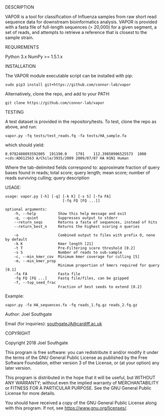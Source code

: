 DESCRIPTION

VAPOR is a tool for classification of Influenza samples from raw short read sequence data for downstream bioinformatics analysis. VAPOR is provided with a fasta file of full-length sequences (> 20,000) for a given segment, a set of reads, and attempts to retrieve a reference that is closest to the sample strain.

REQUIREMENTS

Python 3.x
NumPy >= 1.5.1.x

INSTALLATION

The VAPOR module executable script can be installed with pip:

    sudo pip3 install git+https://github.com/connor-lab/vapor

Alternatively, clone the repo, and add to your PATH:

    git clone https://github.com/connor-lab/vapor

TESTING

A test dataset is provided in the repository/tests. To test, clone the repo as above, and run:

    vapor.py -fq tests/test_reads.fq -fa tests/HA_sample.fa

which should yield:

    0.9782480893592005  191190.0    1701    112.39858906525573  1000    >cds:ADO12563 A/Chile/3935/2009 2009/07/07 HA H1N1 Human

Where the tab-delimited fields correspond to: approximate fraction of query bases found in reads; total score; query length; mean score; number of reads surviving culling; query description

USAGE:

    usage: vapor.py [-h] [-q] [-k K] [-s S] [-fa FA]
                              [-fq FQ [FQ ...]]

    optional arguments:
        -h, --help          Show this help message and exit
        -q, --quiet         Suppresses output to stderr
        --return_seqs       Returns a fasta of sequences, instead of hits       
        --return_best_n     Returns the highest scoring n queries

        -o                  Combined output to files with prefix O, none by default
        -k K                Kmer length [21]
        -t T                Pre-Filtering score threshold [0.2]
        -s S                Number of reads to sub-sample
        -c, --min_kmer_cov  Minimum kmer coverage for culling [5]
        -m, --min_kmer_prop
                            Minimum proportion of kmers required for query [0.1]
        -fa FA              Fasta file
        -fq FQ [FQ ...]     Fastq file/files, can be gzipped
        -f, --top_seed_frac
                            Fraction of best seeds to extend [0.2]

Example:

    vapor.py -fa HA_sequences.fa -fq reads_1.fq.gz reads_2.fq.gz

Author: Joel Southgate

Email (for inquiries): southgateJA@cardiff.ac.uk

COPYRIGHT

Copyright 2018 Joel Southgate

This program is free software: you can redistribute it and/or modify
it under the terms of the GNU General Public License as published by
the Free Software Foundation, either version 3 of the License, or
(at your option) any later version.

This program is distributed in the hope that it will be useful,
but WITHOUT ANY WARRANTY; without even the implied warranty of
MERCHANTABILITY or FITNESS FOR A PARTICULAR PURPOSE.  See the
GNU General Public License for more details.

You should have received a copy of the GNU General Public License
along with this program.  If not, see <https://www.gnu.org/licenses/>.


